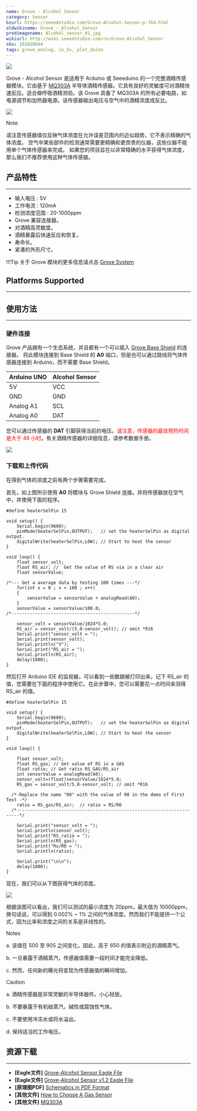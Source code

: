 ```yaml
---
name: Grove - Alcohol Sensor
category: Sensor
bzurl: https://seeedstudio.com/Grove-Alcohol-Sensor-p-764.html
oldwikiname: Grove_-_Alcohol_Sensor
prodimagename: Alcohol_sensor_01.jpg
wikiurl: http://wiki.seeedstudio.com/cn/Grove-Alcohol_Sensor
sku: 101020044
tags: grove_analog, io_5v, plat_duino
---
```


![](https://raw.githubusercontent.com/SeeedDocument/Grove-Alcohol_Sensor/master/img/Alcohol_sensor_01.jpg)

Grove - Alcohol Sensor 是适用于 Arduino 或 Seeeduino 的一个完整酒精传感器模块。它由基于 [MQ303A](https://raw.githubusercontent.com/SeeedDocument/Grove-Alcohol_Sensor/master/res/MQ303A.pdf) 半导体酒精传感器。它具有良好的灵敏度可对酒精快速反应。适合做呼吸酒精测验。该 Grove 具备了 MQ303A 的所有必要电路，如电源调节和加热器电源。该传感器输出电压与空气中的酒精浓度成反比。

[![](https://github.com/SeeedDocument/wiki_chinese/raw/master/docs/images/click_to_buy.PNG)](https://item.taobao.com/item.htm?spm=a1z10.3-c.w4002-11172317909.10.3c08ae55agDFLx&id=520903013610)

<div class="admonition danger">
<p class="admonition-title">Note</p>
请注意传感器值仅反映气体浓度在允许误差范围内的近似趋势，它不表示精确的气体浓度。 空气中某些部件的检测通常需要更精确和更昂贵的仪器，这些仪器不能用单个气体传感器来完成。 如果您的项目旨在以非常精确的水平获得气体浓度，那么我们不推荐使用这种气体传感器。
</div>

## 产品特性
--------

-   输入电压 : 5V
-   工作电流 : 120mA
-   检测浓度范围 : 20-1000ppm
-   Grove 兼容连接器。
-   对酒精高灵敏度。
-   酒精暴露后快速反应和恢复。
-   寿命长。
-   紧凑的外形尺寸。

!!!Tip
    关于 Grove 模块的更多信息请点击 [Grove System](http://wiki.seeedstudio.com/cn/Grove_System/)

## Platforms Supported
-------------------

## 使用方法
-----

### 硬件连接

Grove 产品拥有一个生态系统，并且都有一个可以插入 [Grove Base Shield](/Base_Shield_V2) 的连接器。 将此模块连接到 Base Shield 的 **A0** 端口，但是也可以通过跳线将气体传感器连接到 Arduino，而不需要 Base Shield。

| Arduino UNO | Alcohol Sensor |
|-------------|----------------|
| 5V          | VCC            |
| GND         | GND            |
| Analog A1   | SCL            |
| Analog A0   | DAT            |

您可以通过传感器的 **DAT** 引脚获得当前的电压。<font color="Red">请注意，传感器的最佳预热时间是大于 48 小时</font>。有关酒精传感器的详细信息，请参考数据手册。

![](https://raw.githubusercontent.com/SeeedDocument/Grove-Alcohol_Sensor/master/img/Twig_Alcohol_Sensor_Connected_To_Seeeduino_via_BaseStem.jpg)

### 下载和上传代码

在得到气体的浓度之前有两个步骤需要完成。

首先，如上图所示使用 **A0** 将模块与 Grove Shield 连接。并将传感器放在空气中，并使用下面的程序。

```
#define heaterSelPin 15

void setup() {
    Serial.begin(9600);
    pinMode(heaterSelPin,OUTPUT);   // set the heaterSelPin as digital output.
    digitalWrite(heaterSelPin,LOW); // Start to heat the sensor
}

void loop() {
    float sensor_volt;
    float RS_air; //  Get the value of RS via in a clear air
    float sensorValue;

/*--- Get a average data by testing 100 times ---*/
    for(int x = 0 ; x < 100 ; x++)
    {
        sensorValue = sensorValue + analogRead(A0);
    }
    sensorValue = sensorValue/100.0;
/*-----------------------------------------------*/

    sensor_volt = sensorValue/1024*5.0;
    RS_air = sensor_volt/(5.0-sensor_volt); // omit *R16
    Serial.print("sensor_volt = ");
    Serial.print(sensor_volt);
    Serial.println("V");
    Serial.print("RS_air = ");
    Serial.println(RS_air);
    delay(1000);
}
```

然后打开 Arduino IDE 的监视器，可以看到一些数据被打印出来，记下 RS_air 的值，您需要在下面的程序中使用它。在此步骤中，您可以需要花一点时间来测得 RS_air 的值。

```
#define heaterSelPin 15

void setup() {
    Serial.begin(9600);
    pinMode(heaterSelPin,OUTPUT);   // set the heaterSelPin as digital output.
    digitalWrite(heaterSelPin,LOW); // Start to heat the sensor
}

void loop() {

    float sensor_volt;
    float RS_gas; // Get value of RS in a GAS
    float ratio; // Get ratio RS_GAS/RS_air
    int sensorValue = analogRead(A0);
    sensor_volt=(float)sensorValue/1024*5.0;
    RS_gas = sensor_volt/5.0-sensor_volt; // omit *R16

  /*-Replace the name "R0" with the value of R0 in the demo of First Test -*/
    ratio = RS_gas/RS_air;  // ratio = RS/R0
  /*-----------------------------------------------------------------------*/

    Serial.print("sensor_volt = ");
    Serial.println(sensor_volt);
    Serial.print("RS_ratio = ");
    Serial.println(RS_gas);
    Serial.print("Rs/R0 = ");
    Serial.println(ratio);

    Serial.print("\n\n");
    delay(1000);
}
```

现在，我们可以从下图获得气体的浓度。

![](https://raw.githubusercontent.com/SeeedDocument/Grove-Alcohol_Sensor/master/img/Gas_Sensor_5.png)

根据该图可以看出，我们可以测试的最小浓度为 20ppm，最大值为 10000ppm，换句话说，可以得到 0.002% ~ 1% 之间的气体浓度。然而我们不能提供一个公式，因为比率和浓度之间的关系是非线性的。

<div class="admonition note">
<p class="admonition-title">Notes</p>
<p> a. 该值在 500 至 905 之间变化。因此，高于 650 的值表示附近的酒精蒸气。</p>
<p> b. 一旦暴露于酒精蒸汽，传感器值需要一段时间才能完全降低。</p>
<p> c. 然而，任何新的曝光将变现为传感器值的瞬间增加。</p>
</div>


<div class="admonition danger">
<p class="admonition-title">Caution</p>
<p> a. 酒精传感器是非常灵敏的半导体器件。小心轻放。</p>
<p> b. 不要暴露于有机硅蒸汽，碱性或腐蚀性气体。</p>
<p> c. 不要使用冷冻水或将水溢出。</p>
<p> d. 保持适当的工作电压。</p>
</div>

## 资源下载
---------

- **[Eagle文件]** [Grove-Alcohol Sensor Eagle File](https://raw.githubusercontent.com/SeeedDocument/Grove-Alcohol_Sensor/master/res/Twig_-_Alcohol_Sensor_Eagle_Files.zip)
- **[Eagle文件]** [Grove-Alcohol Sensor v1.2 Eagle File](https://raw.githubusercontent.com/SeeedDocument/Grove-Alcohol_Sensor/master/res/Grove-Alcohol_Sensor_sch_pcbv1.2.zip)
- **[原理图PDF]** [Schematics in PDF Format](https://github.com/SeeedDocument/Grove-Alcohol_Sensor/raw/master/res/Grove%20-%20Alcohol%20Sensor%20v1.2.pdf)
- **[其他文件]** [How to Choose A Gas Sensor](/How_to_choose_A_Gas_Sensor)
- **[其他文件]** [MQ303A](https://raw.githubusercontent.com/SeeedDocument/Grove-Alcohol_Sensor/master/res/MQ303A.pdf)

<!-- This Markdown file was created from http://www.seeedstudio.com/wiki/Grove_-_Alcohol_Sensor -->
